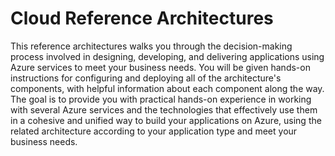 # Cloud Reference Architectures

This reference architectures walks you through the decision-making process involved in designing, developing, and delivering applications using Azure services to meet your business needs. You will be given hands-on instructions for configuring and deploying all of the architecture's components, with helpful information about each component along the way. The goal is to provide you with practical hands-on experience in working with several Azure services and the technologies that effectively use them in a cohesive and unified way to build your applications on Azure, using the related architecture according to your application type and meet your business needs.
